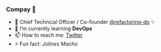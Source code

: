 ### Compay 🐄

- 🔭 Chief Technical Officer / Co-founder [@refactoring-do](https://github.com/refactoring-do) ✨
- 🌱 I’m currently learning **DevOps**
- 📫 How to reach me: [Twitter](https://twitter.com/JeffreyArt1)
- ⚡ Fun fact: _Jolines Macho_
